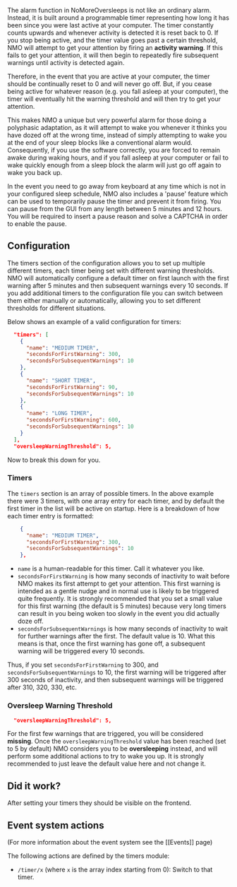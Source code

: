 The alarm function in NoMoreOversleeps is not like an ordinary alarm. Instead, it is built around a programmable timer representing how long it has been since you were last active at your computer. The timer constantly counts upwards and whenever activity is detected it is reset back to 0. If you stop being active, and the timer value goes past a certain threshold, NMO will attempt to get your attention by firing an **activity warning**. If this fails to get your attention, it will then begin to repeatedly fire subsequent warnings until activity is detected again.

Therefore, in the event that you are active at your computer, the timer should be continually reset to 0 and will never go off. But, if you cease being active for whatever reason (e.g. you fall asleep at your computer), the timer will eventually hit the warning threshold and will then try to get your attention.

This makes NMO a unique but very powerful alarm for those doing a polyphasic adaptation, as it will attempt to wake you whenever it thinks you have dozed off at the wrong time, instead of simply attempting to wake you at the end of your sleep blocks like a conventional alarm would. Consequently, if you use the software correctly, you are forced to remain awake during waking hours, and if you fall asleep at your computer or fail to wake quickly enough from a sleep block the alarm will just go off again to wake you back up.

In the event you need to go away from keyboard at any time which is not in your configured sleep schedule, NMO also includes a 'pause' feature which can be used to temporarily pause the timer and prevent it from firing. You can pause from the GUI from any length between 5 minutes and 12 hours. You will be required to insert a pause reason and solve a CAPTCHA in order to enable the pause.

## Configuration

The timers section of the configuration allows you to set up multiple different timers, each timer being set with different warning thresholds. NMO will automatically configure a default timer on first launch with the first warning after 5 minutes and then subsequent warnings every 10 seconds. If you add additional timers to the configuration file you can switch between them either manually or automatically, allowing you to set different thresholds for different situations.

Below shows an example of a valid configuration for timers:

```json
  "timers": [
    {
      "name": "MEDIUM TIMER",
      "secondsForFirstWarning": 300,
      "secondsForSubsequentWarnings": 10
    },
    {
      "name": "SHORT TIMER",
      "secondsForFirstWarning": 90,
      "secondsForSubsequentWarnings": 10
    },
    {
      "name": "LONG TIMER",
      "secondsForFirstWarning": 600,
      "secondsForSubsequentWarnings": 10
    }
  ],
  "oversleepWarningThreshold": 5,
```
Now to break this down for you.

### Timers
The `timers` section is an array of possible timers. In the above example there were 3 timers, with one array entry for each timer, and by default the first timer in the list will be active on startup. Here is a breakdown of how each timer entry is formatted:
```json
    {
      "name": "MEDIUM TIMER",
      "secondsForFirstWarning": 300,
      "secondsForSubsequentWarnings": 10
    },
```

* `name` is a human-readable for this timer. Call it whatever you like.
* `secondsForFirstWarning` is how many seconds of inactivity to wait before NMO makes its first attempt to get your attention. This first warning is intended as a gentle nudge and in normal use is likely to be triggered quite frequently. It is strongly recommended that you set a small value for this first warning (the default is 5 minutes) because very long timers can result in you being woken too slowly in the event you did actually doze off.
* `secondsForSubsequentWarnings` is how many seconds of inactivity to wait for further warnings after the first. The default value is 10. What this means is that, once the first warning has gone off, a subsequent warning will be triggered every 10 seconds.

Thus, if you set `secondsForFirstWarning` to 300, and `secondsForSubsequentWarnings` to 10, the first warning will be triggered after 300 seconds of inactivity, and then subsequent warnings will be triggered after 310, 320, 330, etc.

### Oversleep Warning Threshold
```json
  "oversleepWarningThreshold": 5,
```
For the first few warnings that are triggered, you will be considered **missing**. Once the `oversleepWarningThreshold` value has been reached (set to 5 by default) NMO considers you to be **oversleeping** instead, and will perform some additional actions to try to wake you up. It is strongly recommended to just leave the default value here and not change it.

## Did it work?
After setting your timers they should be visible on the frontend.

## Event system actions
(For more information about the event system see the [[Events]] page)

The following actions are defined by the timers module:

* `/timer/x` (where `x` is the array index starting from 0): Switch to that timer.